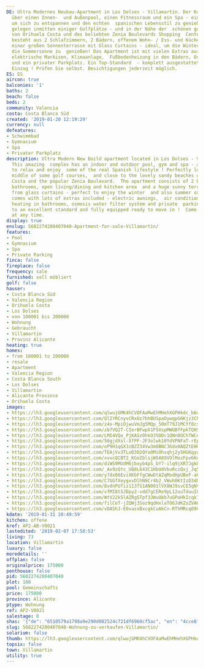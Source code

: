 ```yaml
---
DE: Ultra Modernes Neubau-Apartment in Los Dolses - Villamartin. Der Komplex verfügt
  über einen Innen-  und Außenpool, einen Fitnessraum und ein Spa - ein idealer Ort,
  um sich zu entspannen und den echten  spanischen Lebensstil zu genießen ! Perfekt
  gelegen inmitten einiger Golfplätze - und in der Nähe der  schönen goldgelben Sandstrände
  von Orihuela Costa und des beliebten Zenia Boulevards Shopping  Centers. Die Wohnung
  besteht aus 2 Schlafzimmern, 2 Bädern, offenem Wohn- / Ess- und Küchenbereich  und
  einer großen Sonnenterrasse mit Glass Curtains - ideal, um die Winter- und auch
  die Sommersonne zu  genießen! Das Apartment ist mit vielen Extras ausgestattet -
  elektrische Markisen, Klimaanlage,  Fußbodenheizung in den Bädern, Osmose-Wasserfiltersystem
  und ein privater Parkplatz. Ein Top-Standard  - komplett ausgestattet - fertig zum
  Einzug ! Prüfen Sie selbst. Besichtigungen jederzeit möglich.
ES: ES
aircon: true
balconies: '1'
baths: 2
beach: false
beds: 2
community: Valencia
costa: Costa Blanca Süd
created: '2019-01-20 12:19:29'
currency: null
defeatures:
- Schwimmbad
- Gymnasium
- Spa
- Privater Parkplatz
description: Ultra Modern New Build apartment located in Los Dolses - Villamartin.
  This amazing  complex has an indoor and outdoor pool, gym and spa - an ideal place
  to relax and enjoy  some of the real Spanish lifestyle ! Perfectly located in the
  middle of some golf courses,  and close to the lovely sandy beaches of Orihuela
  Costa and the popular Zenia Boulevard.  The apartment consists of 2 bedrooms, 2
  bathrooms, open living/dining and kitchen area  and a huge sunny terrace which benefits
  from glass curtains - perfect to enjoy the winter  and also summer sun! The apartment
  comes with lots of extras included - electric awnings,  air conditioning, underfloor
  heating in bathrooms, osmosis water filter system and private  parking. Furnished
  to an excellent standard and fully equipped ready to move in !  Come and see. Viewings
  at any time.
display: true
enslug: 5682274280407040-Apartment-for-sale-Villamartin/
features:
- Pool
- Gymnasium
- Spa
- Private Parking
finca: false
fireplace: false
frequency: sale
furnished: voll möbliert
golf: false
hauser:
- Costa Blanca Süd
- Valencia Region
- Orihuela Costa
- Los Dolses
- von 100001 bis 200000
- Wohnung
- Gebraucht
- Villamartin
- Provinz Alicante
heating: true
homes:
- from 100001 to 200000
- resale
- Apartment
- Valencia Region
- Costa Blanca South
- Los Dolses
- Villamartin
- Alicante Province
- Orihuela Costa
images:
- https://lh3.googleusercontent.com/qlwujGMK4hCVOFAaMwEhMHehXGPHkdc_b6u2X8994xwuLxI7oRAIKXqUeNHK-pf4ZESe8IsDGun99S3Utxb80g=w640-rj-e30-l100
- https://lh3.googleusercontent.com/QlIYRCnyvCRxUz7bhBUSpaOywqpG6Kjz3CNAKpW-QKQu9osjYf5di1QJQ5En0DEsHN8JaVg5d5hgPRfvF-6b=w640-rj-e30-l100
- https://lh3.googleusercontent.com/z4x-MpiOjwuVmJg5MQp_50mT79J1MCYf8csGdW0fN6xMvztYNNtNF0Za3eUnrfSCORPdh-T3xs_eMD2y3ZGj=w640-rj-e30-l100
- https://lh3.googleusercontent.com/zb7VQ2T-CIerBFwpX1F5XspMWUBfFpkTQH5tBwLKK0OuPVs5pvQSb_Re9HPMqgycOGcYWQ8oHR-JLFpFsAY=w640-rj-e30-l100
- https://lh3.googleusercontent.com/LMI4VQo_PjKASzOhkOJ5DDc1QNn0OChTWCec73vfq2hjQrnPE_b40pZdJ-FGpZsqAOje4vyWIdbn0iZVeZNr=w640-rj-e30-l100
- https://lh3.googleusercontent.com/56gjdXsl-XfPF-JF3olwk10YdVPNFaT-rEpLCIysIcvdwfU14EommWD2_-mYfXCTSlFTL6XPgErLj17Fd5Jw=w640-rj-e30-l100
- https://lh3.googleusercontent.com/oP9H1qGX3zBZZ34Vw3m8BNC36dxHAQZtEHHhkcVIHtIbeuuQ5R_UpP2PLitaEGHrSx15E718kvsdDy9Zh8A=w640-rj-e30-l100
- https://lh3.googleusercontent.com/TEAjVv3TLoD3O2QYa0MiOhxqhj2y5HGKqyq9WgNr25euKRyiy7LIPj_d0FgMma1PNaxtW0pTq4SsGIB2OpPdqA=w640-rj-e30-l100
- https://lh3.googleusercontent.com/xvvcQCBT2_KGoZblsjW5A09VOlMozFpv6Kq-7NJf02Z_SZCvbGkaQcmMNRXq51A1naAJEGGC1bKQRt_nBjU=w640-rj-e30-l100
- https://lh3.googleusercontent.com/diWS9MUdM6jbxyb4pS_bY7-ilq9jXR7JgkbooRctNdb96RAP7T6iQHIvOELEziPQe-NPk94sVUGnxp_Ef81SlA=w640-rj-e30-l100
- https://lh3.googleusercontent.com/_Ax9zQtc_UQ8L643C1HbUdVbuRczQxj_Jq5unbuLtsh3OLo7-hRkRorGiLKnDSAK7jeMIJgO412-uh0OV0g=w640-rj-e30-l100
- https://lh3.googleusercontent.com/y7dx06EviXKbFfgCWwDtAZqModHpUBeF-a6pyyCHOECQITA3hpI5eTcx4zLQXoOTJJmcH1nH8WcgbrA30G4=w640-rj-e30-l100
- https://lh3.googleusercontent.com/C7UGfXeygxvDlhN9Cr4b2_VWvh0KtIzD3dDYSR8eeOZQgfcsJPyqRgKnq1IBoU4tjUNJzfiOl1SR6ig9NCk=w640-rj-e30-l100
- https://lh3.googleusercontent.com/8vdnPUfiz113fS1AN001lVX8WJ9svCE5qNVPLAejLcgYSW1YpcfC7EtXU1lL8vjug-gVhSXrKZHIgcEeJlrp=w640-rj-e30-l100
- https://lh3.googleusercontent.com/vfMI8tSJDpy2-vdd7gCERe9pL12uuTduuI8MoK5DYN72NdAzscCz7dodhIQ6z7wD9sR2ZAdriMAJDK7QChiC=w640-rj-e30-l100
- https://lh3.googleusercontent.com/WtV22k5lAZRgSTpf33WuUbb7uGPoHkIcqk7rLqPjTFLPlYRdmrqGbbWa8mU4cwnWqQLoYAsHNYhWH6wZBHE=w640-rj-e30-l100
- https://lh3.googleusercontent.com/filCeT-jZQWj3Soz9qdHxlaTO6JdKZoZVAH1Vs1pSzSE7vwJMAcr8IjkSkHGzOl5i7Pzuh7lFsCPiiccO6uP=w640-rj-e30-l100
- https://lh3.googleusercontent.com/vDAShJ-E0vazxBxcgkCuAkCn-RThMRcq09CxnCDpyS_Z8UyuGqRHwr7R6BTH-BBFg07f5_n3abSATkLWnMwa=w640-rj-e30-l100
kdate: '2019-01-31 20:49:59'
kitchen: offene
kref: AP2-AB-V0021
lastedited: '2019-02-07 17:58:53'
living: 73
location: Villamartin
luxury: false
moredetails: ''
offplan: false
originalprice: 175000
penthouse: false
pid: 5682274280407040
plot: 100
pool: Gemeinschafts
price: 175000
province: Alicante
ptype: Wohnung
ref: AP2-V0021
salestage: 0
shas: '{"de": "6510579a1798a9e290d082524c721df6960cf5ac", "en": "4cce8f2ab4f537cd3a887450d4b526c5cd30b460"}'
slug: 5682274280407040-Wohnung-zu-verkaufen-Villamartin/
solarium: false
thumb: https://lh3.googleusercontent.com/qlwujGMK4hCVOFAaMwEhMHehXGPHkdc_b6u2X8994xwuLxI7oRAIKXqUeNHK-pf4ZESe8IsDGun99S3Utxb80g=w400-h240-n-rj-e30-l100
topsix: false
town: Villamartin
utility: true
---
```

